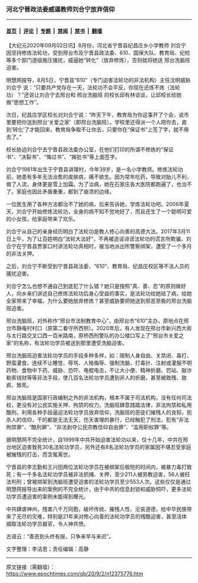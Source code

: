 ### 河北宁晋政法委威逼教师刘合宁放弃信仰

---

#### [首页](../../../..?n12375776) &nbsp;|&nbsp; [评论](../../../../../epoch-comment?n12375776) &nbsp;|&nbsp; [专题](../../../../../epoch-special?n12375776) &nbsp;|&nbsp; [禁闻](../../../../../epoch-news?n12375776) &nbsp;|&nbsp; [禁书](../../../../../books?n12375776) &nbsp;|&nbsp; [翻墙](https://github.com/gfw-breaker/nogfw/blob/master/README.md?n12375776)


<div class="post_content" id="artbody" itemprop="articleBody">
 <!-- article content begin -->
 <p>
  【大纪元2020年09月02日讯】8月份，河北省宁晋县纪昌庄乡小学教师
  <ok href="https://www.epochtimes.com/gb/tag/%E5%88%98%E5%90%88%E5%AE%81.html">
   刘合宁
  </ok>
  因坚持修炼法轮功，受到邢台市及宁晋县政法委、610、国保大队、教育局、纪检等多个部门逐级施压骚扰，威逼她“转化”（放弃修炼），否则就将她送
  <ok href="https://www.epochtimes.com/gb/tag/%E9%82%A2%E5%8F%B0%E6%B4%97%E8%84%91%E7%8F%AD.html">
   邢台洗脑班
  </ok>
  迫害。
 </p>
 <p>
  明慧网报导，8月5日，宁晋县“610”（专门迫害法轮功的非法机构）主任沈明威胁
  <ok href="https://www.epochtimes.com/gb/tag/%E5%88%98%E5%90%88%E5%AE%81.html">
   刘合宁
  </ok>
  说：“只要共产党存在一天，法轮功不会平反，你现在还炼不炼（法轮功）？”还说让刘合宁去邢台和
  <ok href="https://www.epochtimes.com/gb/tag/%E9%82%A2%E5%8F%B0%E6%B4%97%E8%84%91%E7%8F%AD.html">
   邢台洗脑班
  </ok>
  的校长邱有林谈谈，让邱校长给她做“思想工作”。
 </p>
 <p>
  次日，纪昌庄学区校长对刘合宁说：“昨天下午，教育局为你这事开了个会，说市里要把你送到邢台‘关爱之家’（即邢台洗脑班）。学校里还得派一个人陪你去，直到‘转化’了才能回来。教育局争取不让你去，只要你在“保证书”上签了字，就不用去了。”
 </p>
 <p>
  校长胁迫刘合宁去宁晋县政法委办公室，在他们打印的所谓不修炼的“保证书”、“决裂书”、“悔过书”、“揭批书”等上面签字。
 </p>
 <p>
  刘合宁1981年出生于宁晋县讲理村，今年39岁，是一名小学教师。修炼法轮功前，她患有多年无法治愈的皮肤病，痛不欲生。因为常年吃药，导致对胎儿不利，做了人流，身体更是雪上加霜。为了治病，她在石家庄各大医院都跑遍了，也治不了。家庭也因此矛盾重重，都到了崩溃的边缘。
 </p>
 <p>
  一位医生用了各种方法都治不了她的病，后来告诉她，学炼法轮功吧。2006年夏天，刘合宁开始修炼法轮功，全身的病不知不觉地好了，而且还生了一个聪明可爱的小女孩，给家庭带来了欢乐。
 </p>
 <p>
  刘合宁从自己的亲身经历明白了法轮功是教人修心向善的高德大法。2017年3月11日上午，为了让百姓明白“法轮大法好”，不再被造谣诽谤法轮功的谎言所欺骗，刘合宁在宁晋县贾家口村讲法轮功真相时，被当地派出所警察绑架，遭受了一个多月的非法关押。
 </p>
 <p>
  之后，刘合宁不断受到宁晋县政法委、“610”、教育局、纪昌庄校区等不法人员的骚扰迫害。
 </p>
 <p>
  刘合宁怎么也想不通自己到底犯了什么错？她只是按照“真、善、忍”的原则做好人，向乡亲们讲述自己修炼法轮功后身心受益的事实，是法轮功给她祛了病，给她全家带来了幸福，为什么要她放弃修炼？甚至威胁要把她送到邪恶至极的邢台洗脑班迫害。
 </p>
 <p>
  邢台洗脑班，对外称作“邢台市法制教育中心”，由邢台市“610”主办，原地点在邢台市静庵村村口（原第二看守所西侧）。2020年后，有人发现在邢台市新兴西大街与太行路交叉口西一百米路南，原桥西刑警队的办公楼口写上了“邢台市关爱之家”的名称，有法轮功学员被送到那里遭受洗脑迫害。
 </p>
 <p>
  邢台洗脑班迫害法轮功学员的手段多种多样，如：限制人身自由、关禁闭、毒打、野蛮灌食、连续不让睡觉、辱骂、人格侮辱、强制洗脑、打毒针、注射或灌服不明药物、食物中下药、威胁、恐吓、电棍电击，不让大小便、精神折磨、罚站、敲诈勒索钱财等等非法手段，使几百名法轮功学员遭到非人的折磨，甚至被致残、致疯、致死。
 </p>
 <p>
  邢台洗脑班是国家行政编制之外的非法机构，根本不属于司法机构，没有任何司法权，更没有对公民实施关押、拘禁的权力。洗脑班肆意践踏法律，非法拘禁和私用酷刑，利用各种手段逼迫法轮功学员放弃信仰，洗脑班的恶徒们摧残人的良知，扼杀人的信仰，干的都是无法无天，伤天害理的暴行，已经触犯了刑法，犯有“非法拘禁罪”、“酷刑罪”、“非法剥夺公民宗教信仰自由罪”、“滥用职权罪”等。
 </p>
 <p>
  据明慧网不完全统计，自1999年中共开始迫害法轮功以来，仅十几年，中共在邢台地区迫害致死30名法轮功学员，另外还有8名法轮功学员的家属因不堪忍受家庭被摧残的打击，而含冤离世。
 </p>
 <p>
  宁晋县的李志勤和王兴田两位法轮功学员在被绑架后极短的时间内，被暴力毒打致死；有一千多名法轮功学员被非法抓捕、关押，至少211人被劳教迫害，56人被枉法判刑；曾被绑架到洗脑班遭受迫害的法轮功学员至少553人次。这些仅仅是通过明慧网报导出来的案例的不完全统计，由于中共的信息封锁和威胁恫吓，更多法轮功学员遭迫害的案例未能得到曝光。
 </p>
 <p>
  中共肆虐神州，残害八千万同胞，破坏传统、摧残人性、沦丧道德，给中华民族带来了无尽的灾难，特别是21年来对修心向善的法轮功学员的残酷迫害，甚至活体摘取法轮功学员器官，令人神共愤。
 </p>
 <p>
  古语云：“善恶到头终有报，只争来早与来迟”。
 </p>
 <p>
  文字整理：李洁思；责任编辑：高静
 </p>
 <!-- article content end -->
 <div id="below_article_ad">
 </div>
</div>


---

原文链接（需翻墙）：https://www.epochtimes.com/gb/20/9/2/n12375776.htm
